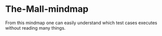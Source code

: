 # The-Mall-mindmap
From this mindmap one can easily understand which test cases executes without reading many things.

